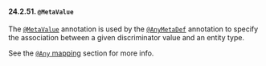 #### 24.2.51. `@MetaValue`

<div class="paragraph">

The [`@MetaValue`](https://docs.jboss.org/hibernate/orm/5.2/javadocs/org/hibernate/annotations/MetaValue.html) annotation is used by the [`@AnyMetaDef`](#annotations-hibernate-anymetadef) annotation to specify the association between a given discriminator value and an entity type.

</div>
<div class="paragraph">

See the [`@Any` mapping](#mapping-column-any) section for more info.

</div>
</div>
<div class="sect3">

